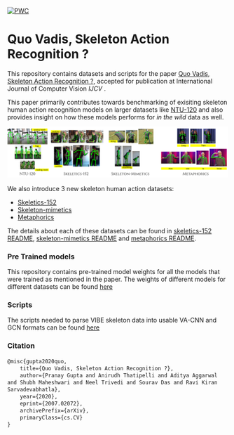 [![PWC](https://img.shields.io/endpoint.svg?url=https://paperswithcode.com/badge/quo-vadis-skeleton-action-recognition/skeleton-based-action-recognition-on-ntu-rgbd-1)](https://paperswithcode.com/sota/skeleton-based-action-recognition-on-ntu-rgbd-1?p=quo-vadis-skeleton-action-recognition)

# Quo Vadis, Skeleton Action Recognition ?

This repository contains datasets and scripts for the paper <a href="https://arxiv.org/pdf/2007.02072v1.pdf">Quo Vadis, Skeleton Action Recognition ?</a>, accepted for publication at International Journal of Computer Vision <i> IJCV </i>.

This paper primarily contributes towards benchmarking of exisiting skeleton human action recognition models on larger datasets like <a href = "http://rose1.ntu.edu.sg/Datasets/actionRecognition.asp">NTU-120</a> and also provides insight on how these models performs for *in the wild* data as well.

<img src = "static/main_datasets.png"/>

We also introduce 3 new skeleton human action datasets:

- [Skeletics-152](./skeletics-152/)
- [Skeleton-mimetics](./skeleton-mimetics/)
- [Metaphorics](./metaphorics/)

The details about each of these datasets can be found in [skeletics-152 README](./skeletics-152/README.md), [skeleton-mimetics README](./skeleton-mimetics/README.md) and [metaphorics README](./metaphorics/README.md).

### Pre Trained models

This repository contains pre-trained model weights for all the models that were trained as mentioned in the paper. The weights of different models for different datasets can be found [here](./Pre%20Trained%20Models/)

### Scripts

The scripts needed to parse VIBE skeleton data into usable VA-CNN and GCN formats can be found [here](./Scripts/)

### Citation
```
@misc{gupta2020quo,
    title={Quo Vadis, Skeleton Action Recognition ?},
    author={Pranay Gupta and Anirudh Thatipelli and Aditya Aggarwal and Shubh Maheshwari and Neel Trivedi and Sourav Das and Ravi Kiran Sarvadevabhatla},
    year={2020},
    eprint={2007.02072},
    archivePrefix={arXiv},
    primaryClass={cs.CV}
}
```

